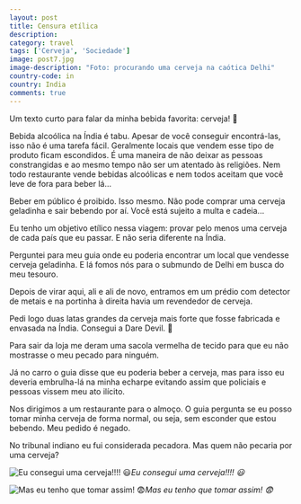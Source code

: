 ```yaml
---
layout: post
title: Censura etílica
description: 
category: travel
tags: ['Cerveja', 'Sociedade']
image: post7.jpg
image-description: "Foto: procurando uma cerveja na caótica Delhi"
country-code: in
country: India
comments: true
---
```


Um texto curto para falar da minha bebida favorita: cerveja! :beer:

Bebida alcoólica na Índia é tabu. Apesar de você conseguir encontrá-las, isso não é uma tarefa fácil. Geralmente locais que vendem esse tipo de produto ficam escondidos. É uma maneira de não deixar as pessoas constrangidas e ao mesmo tempo não ser um atentado às religiões. Nem todo restaurante vende bebidas alcoólicas e nem todos aceitam que você leve de fora para beber lá...

Beber em público é proibido. Isso mesmo. Não pode comprar uma cerveja geladinha e sair bebendo por aí. Você está sujeito a multa e cadeia...

Eu tenho um objetivo etílico nessa viagem: provar pelo menos uma cerveja de cada país que eu passar. E não seria diferente na Índia. 

Perguntei para meu guia onde eu poderia encontrar um local que vendesse cerveja geladinha. E lá fomos nós para o submundo de Delhi em busca do meu tesouro.

Depois de virar aqui, ali e ali de novo, entramos em um prédio com detector de metais e na portinha à direita havia um revendedor de cerveja. 

Pedi logo duas latas grandes da cerveja mais forte que fosse fabricada e envasada na Índia. Consegui a Dare Devil. :imp:

Para sair da loja me deram uma sacola vermelha de tecido para que eu não mostrasse o meu pecado para ninguém.

Já no carro o guia disse que eu poderia beber a cerveja, mas para isso eu deveria embrulha-lá na minha echarpe evitando assim que policiais e pessoas vissem meu ato ilícito.

Nos dirigimos a um restaurante para o almoço. O guia pergunta se eu posso tomar minha cerveja de forma normal, ou seja, sem esconder que estou bebendo. Meu pedido é negado. 

No tribunal indiano eu fui considerada pecadora. Mas quem não pecaria por uma cerveja?

![Eu consegui uma cerveja!!!! :smiley:]({{site.baseurl}}/assets/images/photos/posts/eubeer1.jpg)*Eu consegui uma cerveja!!!! :smiley:*

![Mas eu tenho que tomar assim! :fearful:]({{site.baseurl}}/assets/images/photos/posts/eubeer2.jpg)*Mas eu tenho que tomar assim! :fearful:*

